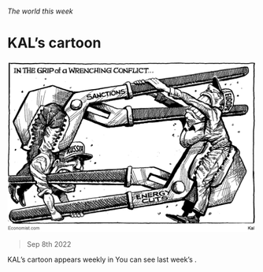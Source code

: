 ###### The world this week

# KAL’s cartoon 

#####  

![image](images/20220910_WWD000.png) 

> Sep 8th 2022 





KAL’s cartoon appears weekly in  You can see last week’s .

